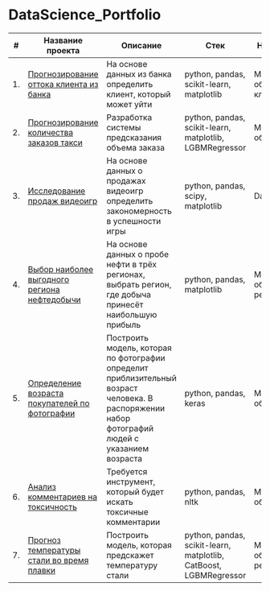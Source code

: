 # DataScience_Portfolio

| #    | Название проекта | Описание | Стек | Направление |
| ---- | ------------------------------------------------------------ | ------------------------------------------------------------ | ------------------------------------------------------------ |----|
| 1.   | [Прогнозирование оттока клиента из банка](https://github.com/indubitatus/DataScience_Portfolio/tree/main/%D0%A1ustomer%20churn) | На основе данных из банка определить клиент, который может уйти  | python, pandas, scikit-learn, matplotlib       | Машинное обучение, классификация |
| 2.   | [Прогнозирование количества заказов такси](https://github.com/indubitatus/DataScience_Portfolio/tree/main/Taxi%20order%20prediction) | Разработка системы предсказания объема заказа | python, pandas, scikit-learn, matplotlib, LGBMRegressor  | Машинное обучение |
| 3.   | [Исследование продаж видеоигр](https://github.com/indubitatus/DataScience_Portfolio/tree/main/Video%20game%20sales%20research) | На основе данных о продажах видеоигр определить закономерность в успешности игры    | python, pandas, scipy, matplotlib  | Data Analyst |
| 4.   | [Выбор наиболее выгодного региона нефтедобычи](https://github.com/indubitatus/DataScience_Portfolio/tree/main/Video%20game%20sales%20research) | На основе данных о пробе нефти в трёх регионах, выбрать регион, где добыча принесёт наибольшую прибыль   | python, pandas, matplotlib  | Машинное обучение, регрессия |
| 5.   | [Определение возраста покупателей по фотографии](https://github.com/indubitatus/DataScience_Portfolio/tree/main/Age%20detect) | Построить модель, которая по фотографии определит приблизительный возраст человека. В распоряжении набор фотографий людей с указанием возраста   | python, pandas, keras  | Машинное обучение, CV |
| 6.   | [Анализ комментариев на токсичность](https://github.com/indubitatus/DataScience_Portfolio/tree/main/Toxic%20comments) |  Требуется инструмент, который будет искать токсичные комментарии   | python, pandas, nltk  | Машинное обучение, NLP |
| 7.   | [Прогноз температуры стали во время плавки](https://github.com/indubitatus/DataScience_Portfolio/tree/main/Steel%20temperature%20prediction) |  Построить модель, которая предскажет температуру стали   | python, pandas, scikit-learn, matplotlib, CatBoost, LGBMRegressor  | Машинное обучение, регрессия |
